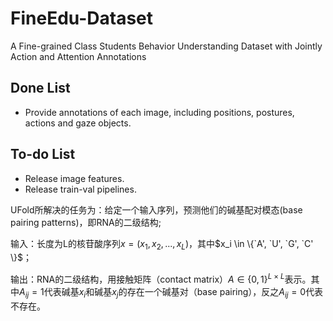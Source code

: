 # FineEdu-Dataset
 A Fine-grained Class Students Behavior Understanding Dataset with Jointly Action and Attention Annotations

## Done List
* Provide annotations of each image, including positions, postures, actions and gaze objects.

## To-do List
* Release image features.
* Release train-val pipelines.


UFold所解决的任务为：给定一个输入序列，预测他们的碱基配对模态(base pairing patterns)，即RNA的二级结构;

输入：长度为L的核苷酸序列$x=(x_1,x_2,...,x_L)$，其中$x_i \in \{`A', `U', `G', `C' \}$；

输出：RNA的二级结构，用接触矩阵（contact matrix）$A \in {\{0,1 \}}^{L \times L}$表示。其中$A_{ij} = 1$代表碱基$x_i$和碱基$x_j$的存在一个碱基对（base pairing），反之$A_{ij} = 0$代表不存在。
